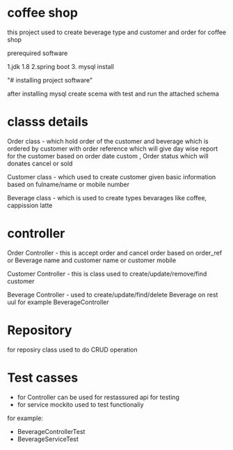 # coffee shop

this project used to create beverage type and customer and order for coffee shop

prerequired software

1.jdk 1.8
2.spring boot
3. mysql install

"# installing project software"

after installing mysql create scema with test and run the attached schema

# classs details

Order class - which hold order of the customer and beverage which is ordered by customer with order reference which will give
day wise report for the customer based on order date custom , Order status which will donates cancel or sold

Customer class - which used to create customer given basic information based on fulname/name or mobile number

Beverage class - which is used to create types bevarages like coffee, cappission latte


# controller

Order Controller - this is accept order and cancel order based on order_ref or Beverage name and customer name or customer mobile

Customer Controller - this is class used to create/update/remove/find  customer


Beverage Controller - used to create/update/find/delete Beverage on rest uul
for example 
BeverageController

# Repository 

for reposiry class used to do CRUD operation


# Test casses

*  for Controller can be used for restassured api for testing 
* for service mockito used to test functionaliy



for example:
 * BeverageControllerTest
* BeverageServiceTest

